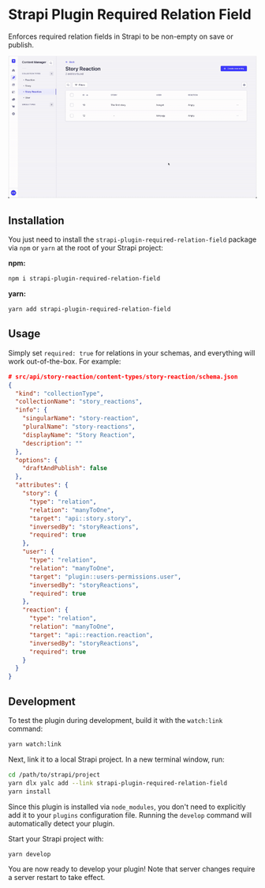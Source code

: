 # Strapi Plugin Required Relation Field

Enforces required relation fields in Strapi to be non-empty on save or publish.

![Preview](./images/content.gif)

## Installation

You just need to install the `strapi-plugin-required-relation-field` package via `npm` or `yarn` at the root of your Strapi project:

**npm:**

```bash
npm i strapi-plugin-required-relation-field
```

**yarn:**

```bash
yarn add strapi-plugin-required-relation-field
```

## Usage

Simply set `required: true` for relations in your schemas, and everything will work out-of-the-box. For example:

```json
# src/api/story-reaction/content-types/story-reaction/schema.json
{
  "kind": "collectionType",
  "collectionName": "story_reactions",
  "info": {
    "singularName": "story-reaction",
    "pluralName": "story-reactions",
    "displayName": "Story Reaction",
    "description": ""
  },
  "options": {
    "draftAndPublish": false
  },
  "attributes": {
    "story": {
      "type": "relation",
      "relation": "manyToOne",
      "target": "api::story.story",
      "inversedBy": "storyReactions",
      "required": true
    },
    "user": {
      "type": "relation",
      "relation": "manyToOne",
      "target": "plugin::users-permissions.user",
      "inversedBy": "storyReactions",
      "required": true
    },
    "reaction": {
      "type": "relation",
      "relation": "manyToOne",
      "target": "api::reaction.reaction",
      "inversedBy": "storyReactions",
      "required": true
    }
  }
}
```

## Development

To test the plugin during development, build it with the `watch:link` command:

```bash
yarn watch:link
```

Next, link it to a local Strapi project. In a new terminal window, run:

```bash
cd /path/to/strapi/project
yarn dlx yalc add --link strapi-plugin-required-relation-field
yarn install
```

Since this plugin is installed via `node_modules`, you don't need to explicitly add it to your `plugins` configuration file. Running the `develop` command will automatically detect your plugin.

Start your Strapi project with:

```bash
yarn develop
```

You are now ready to develop your plugin! Note that server changes require a server restart to take effect.
